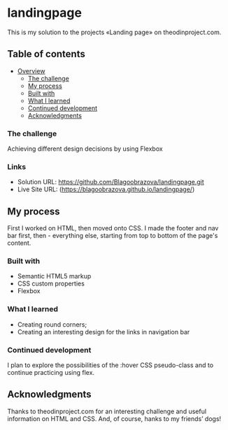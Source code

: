 # landingpage
This is my solution to the projects «Landing page» on theodinproject.com. 

## Table of contents

- [Overview](#overview)
  - [The challenge](#the-challenge)
  - [My process](#my-process)
  - [Built with](#built-with)
  - [What I learned](#what-i-learned)
  - [Continued development](#continued-development)
  - [Acknowledgments](#acknowledgments)

### The challenge

Achieving different design decisions by using Flexbox

### Links

- Solution URL: https://github.com/Blagoobrazova/landingpage.git
- Live Site URL: (https://blagoobrazova.github.io/landingpage/)

## My process

First I worked on HTML, then moved onto CSS. I made the footer and nav bar first, then - everything else, starting from top to bottom of the page's content. 

### Built with

- Semantic HTML5 markup
- CSS custom properties
- Flexbox

### What I learned

- Creating round corners;
- Creating an interesting design for the links in navigation bar 

### Continued development

I plan to explore the possibilities of the :hover CSS pseudo-class and to continue practicing using flex.


## Acknowledgments

Thanks to theodinproject.com for an interesting challenge and useful information on HTML and CSS. And, of course,  hanks to my friends’ dogs!


